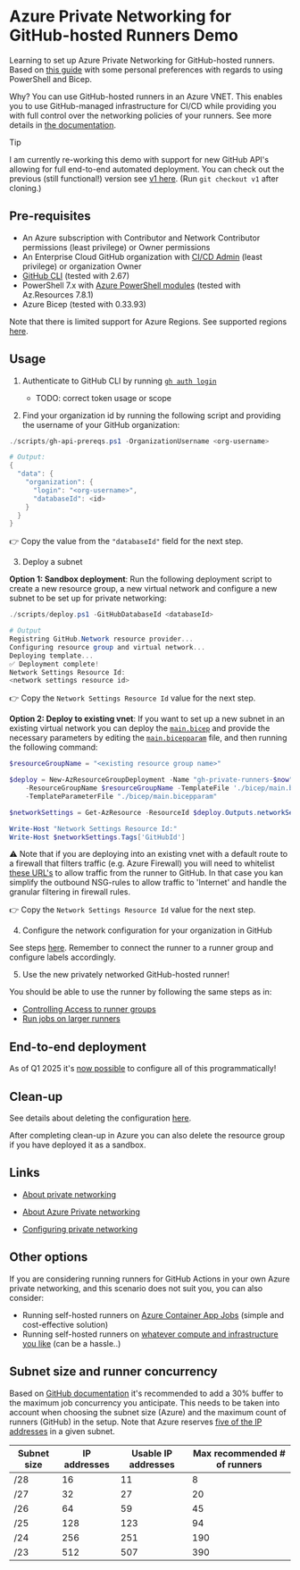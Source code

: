 # Azure Private Networking for GitHub-hosted Runners Demo

Learning to set up Azure Private Networking for GitHub-hosted runners. Based on [this guide](https://docs.github.com/en/organizations/managing-organization-settings/configuring-private-networking-for-github-hosted-runners-in-your-organization) with some personal preferences with regards to using PowerShell and Bicep.

Why? You can use GitHub-hosted runners in an Azure VNET. This enables you to use GitHub-managed infrastructure for CI/CD while providing you with full control over the networking policies of your runners. See more details in [the documentation](https://docs.github.com/en/organizations/managing-organization-settings/about-azure-private-networking-for-github-hosted-runners-in-your-organization).

> [!TIP]
> I am currently re-working this demo with support for new GitHub API's allowing for full end-to-end automated deployment. You can check out the previous (still functional!) version see [v1 here](https://github.com/matsest/gh-runner-az-private-network-demo/tree/v1). (Run `git checkout v1` after cloning.)

## Pre-requisites

- An Azure subscription with Contributor and Network Contributor permissions (least privilege) or Owner permissions
- An Enterprise Cloud GitHub organization with [CI/CD Admin](https://github.blog/changelog/2024-09-25-introducing-ci-cd-admin-a-new-pre-defined-organization-role-for-github-actions/) (least privilege) or organization Owner
- [GitHub CLI](https://cli.github.com/) (tested with 2.67)
- PowerShell 7.x with [Azure PowerShell modules](https://learn.microsoft.com/en-us/powershell/azure/install-azure-powershell) (tested with Az.Resources 7.8.1)
- Azure Bicep (tested with 0.33.93)

Note that there is limited support for Azure Regions. See supported regions [here](https://docs.github.com/en/organizations/managing-organization-settings/about-azure-private-networking-for-github-hosted-runners-in-your-organization#about-supported-regions).

## Usage

1. Authenticate to GitHub CLI by running [`gh auth login`](https://cli.github.com/manual/gh_auth_login)
    - TODO: correct token usage or scope

2. Find your organization id by running the following script and providing the username of your GitHub organization:

```powershell
./scripts/gh-api-prereqs.ps1 -OrganizationUsername <org-username>

# Output:
{
  "data": {
    "organization": {
      "login": "<org-username>",
      "databaseId": <id>
    }
  }
}
```

:point_right: Copy the value from the `"databaseId"` field for the next step.

3. Deploy a subnet

**Option 1: Sandbox deployment**: Run the following deployment script to create a new resource group, a new virtual network and configure a new subnet to be set up for private networking:

```powershell
./scripts/deploy.ps1 -GitHubDatabaseId <databaseId>

# Output
Registring GitHub.Network resource provider...
Configuring resource group and virtual network...
Deploying template...
✅ Deployment complete!
Network Settings Resource Id:
<network settings resource id>
```

:point_right: Copy the `Network Settings Resource Id` value for the next step.

**Option 2: Deploy to existing vnet**: If you want to set up a new subnet in an existing virtual network you can deploy the [`main.bicep`](./bicep/main.bicep) and provide the necessary parameters by editing the [`main.bicepparam`](./bicep/main.bicepparam) file, and then running the following command:

```powershell
$resourceGroupName = "<existing resource group name>"

$deploy = New-AzResourceGroupDeployment -Name "gh-private-runners-$now" `
    -ResourceGroupName $resourceGroupName -TemplateFile './bicep/main.bicep' `
    -TemplateParameterFile "./bicep/main.bicepparam"

$networkSettings = Get-AzResource -ResourceId $deploy.Outputs.networkSettingsId.value

Write-Host "Network Settings Resource Id:"
Write-Host $networkSettings.Tags['GitHubId']

```

:warning: Note that if you are deploying into an existing vnet with a default route to a firewall that filters traffic (e.g. Azure Firewall) you will need to whitelist [these URL's](https://docs.github.com/en/actions/hosting-your-own-runners/managing-self-hosted-runners/about-self-hosted-runners#communication-between-self-hosted-runners-and-github) to allow traffic from the runner to GitHub. In that case you kan simplify the outbound NSG-rules to allow traffic to 'Internet' and handle the granular filtering in firewall rules.

:point_right: Copy the `Network Settings Resource Id` value for the next step.

4. Configure the network configuration for your organization in GitHub

See steps [here](https://docs.github.com/en/organizations/managing-organization-settings/configuring-private-networking-for-github-hosted-runners-in-your-organization#creating-a-network-configuration-for-your-organization-in-github). Remember to connect the runner to a runner group and configure labels accordingly.

5. Use the new privately networked GitHub-hosted runner!

You should be able to use the runner by following the same steps as in:

- [Controlling Access to runner groups](https://docs.github.com/en/actions/using-github-hosted-runners/about-larger-runners/controlling-access-to-larger-runners)
- [Run jobs on larger runners](https://docs.github.com/en/actions/using-github-hosted-runners/about-larger-runners/running-jobs-on-larger-runners)

## End-to-end deployment

As of Q1 2025 it's [now possible](https://github.blog/changelog/2025-01-29-actions-github-hosted-larger-runner-network-configuration-rest-apis-ga/) to configure all of this programmatically!

## Clean-up

See details about deleting the configuration [here](https://docs.github.com/en/organizations/managing-organization-settings/configuring-private-networking-for-github-hosted-runners-in-your-organization#deleting-a-subnet).

After completing clean-up in Azure you can also delete the resource group if you have deployed it as a sandbox.

## Links

- [About private networking](https://docs.github.com/en/organizations/managing-organization-settings/about-networking-for-hosted-compute-products-in-your-organization)

- [About Azure Private networking](https://docs.github.com/en/organizations/managing-organization-settings/about-azure-private-networking-for-github-hosted-runners-in-your-organization)

- [Configuring private networking](https://docs.github.com/en/organizations/managing-organization-settings/configuring-private-networking-for-github-hosted-runners-in-your-organization)

## Other options

If you are considering running runners for GitHub Actions in your own Azure private networking, and this scenario does not suit you, you can also consider:

- Running self-hosted runners on [Azure Container App Jobs](https://learn.microsoft.com/en-us/azure/container-apps/tutorial-ci-cd-runners-jobs?tabs=azure-powershell&pivots=container-apps-jobs-self-hosted-ci-cd-github-actions) (simple and cost-effective solution)
- Running self-hosted runners on [whatever compute and infrastructure you like](https://docs.github.com/en/actions/hosting-your-own-runners/managing-self-hosted-runners/about-self-hosted-runners) (can be a hassle..)


## Subnet size and runner concurrency

Based on [GitHub documentation](https://docs.github.com/en/enterprise-cloud@latest/admin/configuring-settings/configuring-private-networking-for-hosted-compute-products/configuring-private-networking-for-github-hosted-runners-in-your-enterprise#prerequisites) it's recommended to add a 30% buffer to the maximum job concurrency you anticipate. This needs to be taken into account when choosing the subnet size (Azure) and the maximum count of runners (GitHub) in the setup. Note that Azure reserves [five of the IP addresses](https://learn.microsoft.com/en-us/azure/virtual-network/ip-services/private-ip-addresses#allocation-method) in a given subnet.

| Subnet size | IP addresses | Usable IP addresses | Max recommended # of runners |
|-------------|--------------|---------------------|------------------------------|
| /28         | 16           | 11                  | 8                            |
| /27         | 32           | 27                  | 20                           |
| /26         | 64           | 59                  | 45                           |
| /25         | 128          | 123                 | 94                           |
| /24         | 256          | 251                 | 190                          |
| /23         | 512          | 507                 | 390                          |
